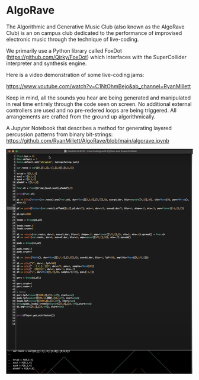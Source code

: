 # AlgoRave

The Algorithmic and Generative Music Club (also known as the AlgoRave Club) is an on campus club dedicated to the performance of improvised electronic music through the technique of live-coding.

We primarily use a Python library called FoxDot (https://github.com/Qirky/FoxDot) which interfaces with the SuperCollider interpreter and synthesis engine.

Here is a video demonstration of some live-coding jams:

https://www.youtube.com/watch?v=C1NtOhmBejo&ab_channel=RyanMillett

Keep in mind, all the sounds you hear are being generated and manipulated in real time entirely through the code seen on screen.  No additional external controllers are used and no pre-redered loops are being triggered.  All arrangements are crafted from the ground up algorithmically.

A Jupyter Notebook that describes a method for generating layered percussion patterns from binary bit-strings:
https://github.com/RyanMillett/AlgoRave/blob/main/algorave.ipynb

![alt text](https://github.com/RyanMillett/AlgoRave/blob/main/screenshot.png)
